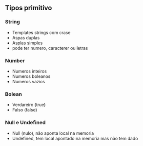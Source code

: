 

## Tipos primitivo

### String

- Templates strings com crase
- Aspas duplas
- Asplas simples
- pode ter numero, caracterer ou letras

### Number

- Numeros inteiros
- Numeros boleanos
- Numeros vazios

### Bolean

- Verdareiro (true)
- Falso (false)

### Null e Undefined

- Null (nulo), não aponta local na memoria
- Undefined, tem local apontado na memoria mas não tem dado

